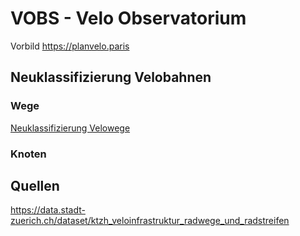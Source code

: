 # VOBS - Velo Observatorium

Vorbild
https://planvelo.paris

## Neuklassifizierung Velobahnen

### Wege

[Neuklassifizierung Velowege](https://github.com/posmocoop/spatial_future/blob/master/neuklassifizierung_velo_wege.png?raw=true)


### Knoten


## Quellen
https://data.stadt-zuerich.ch/dataset/ktzh_veloinfrastruktur_radwege_und_radstreifen
